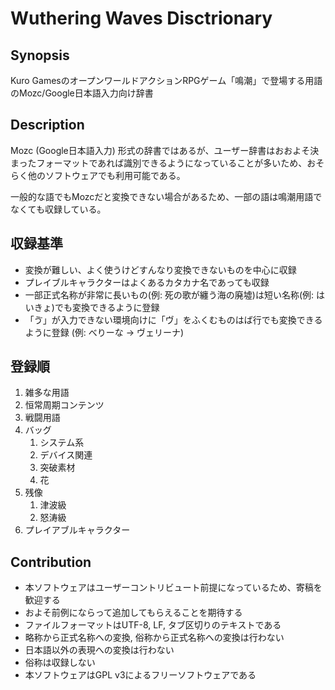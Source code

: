 # Wuthering Waves Disctrionary

## Synopsis

Kuro GamesのオープンワールドアクションRPGゲーム「鳴潮」で登場する用語のMozc/Google日本語入力向け辞書

## Description

Mozc (Google日本語入力) 形式の辞書ではあるが、ユーザー辞書はおおよそ決まったフォーマットであれば識別できるようになっていることが多いため、おそらく他のソフトウェアでも利用可能である。

一般的な語でもMozcだと変換できない場合があるため、一部の語は鳴潮用語でなくても収録している。

## 収録基準

* 変換が難しい、よく使うけどすんなり変換できないものを中心に収録
* プレイブルキャラクターはよくあるカタカナ名であっても収録
* 一部正式名称が非常に長いもの(例: 死の歌が纏う海の廃墟)は短い名称(例: はいきょ)でも変換できるように登録
* 「ゔ」が入力できない環境向けに「ヴ」をふくむものはば行でも変換できるように登録 (例: べりーな → ヴェリーナ)

## 登録順

1. 雑多な用語
2. 恒常周期コンテンツ
3. 戦闘用語
4. バッグ
    1. システム系
    2. デバイス関連
    3. 突破素材
    4. 花
5. 残像
    1. 津波級
    2. 怒涛級
6. プレイアブルキャラクター

## Contribution

* 本ソフトウェアはユーザーコントリビュート前提になっているため、寄稿を歓迎する
* およそ前例にならって追加してもらえることを期待する
* ファイルフォーマットはUTF-8, LF, タブ区切りのテキストである
* 略称から正式名称への変換, 俗称から正式名称への変換は行わない
* 日本語以外の表現への変換は行わない
* 俗称は収録しない
* 本ソフトウェアはGPL v3によるフリーソフトウェアである